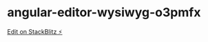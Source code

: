 # angular-editor-wysiwyg-o3pmfx

[Edit on StackBlitz ⚡️](https://stackblitz.com/edit/angular-editor-wysiwyg-o3pmfx)